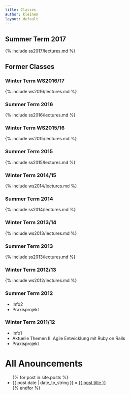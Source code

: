 ```yaml
---
title: Classes
author: kleinen
layout: default
---
```

## Summer Term 2017

{% include ss2017/lectures.md %}

## Former Classes

###  Winter Term WS2016/17

{% include ws2016/lectures.md %}


### Summer Term 2016

{% include ss2016/lectures.md %}

### Winter Term WS2015/16

{% include ws2015/lectures.md %}

### Summer Term 2015

{% include ss2015/lectures.md %}

### Winter Term 2014/15

{% include ws2014/lectures.md %}

### Summer Term 2014

{% include ss2014/lectures.md %}

### Winter Term 2013/14

{% include ws2013/lectures.md %}

### Summer Term 2013

{% include ss2013/lectures.md %}

### Winter Term 2012/13

{% include ws2012/lectures.md %}

### Summer Term 2012

- Info2
- Praxisprojekt

### Winter Term 2011/12

- Info1
- Aktuelle Themen II: Agile Entwicklung mit Ruby on Rails
- Praxisprojekt


<div id="home">
  <h1>All Anouncements</h1>
  <ul class="posts">
    {% for post in site.posts %}
      <li><span>{{ post.date | date_to_string }}</span> &raquo; <a href="{{ post.url }}">{{ post.title }}</a></li>
    {% endfor %}
  </ul>
</div>
